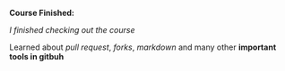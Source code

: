 **Course Finished:**

*I finished checking out the course*

Learned about _pull request_, _forks_, _markdown_ and many other **important tools in gitbuh**
